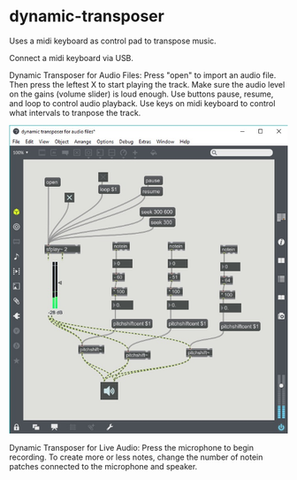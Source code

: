 # dynamic-transposer
Uses a midi keyboard as control pad to transpose music.

Connect a midi keyboard via USB.

Dynamic Transposer for Audio Files:
Press "open" to import an audio file. Then press the leftest X to start playing the track. Make sure the audio level on the gains (volume slider) is loud enough.
Use buttons pause, resume, and loop to control audio playback. 
Use keys on midi keyboard to control what intervals to tranpose the track.

<img src="https://github.com/CatherineZeng/dynamic-transposer/blob/master/screenshot2.jpg?raw=true" width="600px"/>

Dynamic Transposer for Live Audio:
Press the microphone to begin recording.
To create more or less notes, change the number of notein patches connected to the microphone and speaker.



